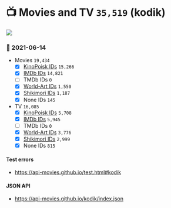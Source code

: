 # :tv: Movies and TV `35,519` (kodik)

<a href="https://API-Movies.github.io"><img src="https://API-Movies.github.io/banner.png?cache"></a>

### :date: 2021-06-14
- Movies `19,434`
  - [x] <a href="https://API-Movies.github.io/kodik/movie_kinopoisk_ids.json">KinoPoisk IDs</a> `15,266`
  - [x] <a href="https://API-Movies.github.io/kodik/movie_imdb_ids.json">IMDb IDs</a> `14,821`
  - [ ] TMDb IDs `0`
  - [x] <a href="https://API-Movies.github.io/kodik/movie_world_art_ids.json">World-Art IDs</a> `1,550`
  - [x] <a href="https://API-Movies.github.io/kodik/movie_shikimori_ids.json">Shikimori IDs</a> `1,187`
  - [x] None IDs `145`
- TV `16,085`
  - [x] <a href="https://API-Movies.github.io/kodik/tv_kinopoisk_ids.json">KinoPoisk IDs</a> `5,708`
  - [x] <a href="https://API-Movies.github.io/kodik/tv_imdb_ids.json">IMDb IDs</a> `5,945`
  - [ ] TMDb IDs `0`
  - [x] <a href="https://API-Movies.github.io/kodik/tv_world_art_ids.json">World-Art IDs</a> `3,776`
  - [x] <a href="https://API-Movies.github.io/kodik/tv_shikimori_ids.json">Shikimori IDs</a> `2,999`
  - [x] None IDs `815`
#### Test errors
- <a href='https://api-movies.github.io/test.html#kodik'>https://api-movies.github.io/test.html#kodik</a>
#### JSON API
- <a href='https://api-movies.github.io/kodik/index.json'>https://api-movies.github.io/kodik/index.json</a>
